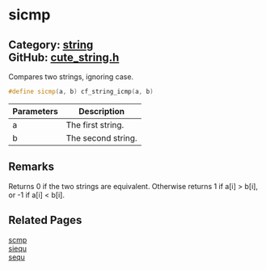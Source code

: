 [](../header.md ':include')

# sicmp

Category: [string](https://github.com/RandyGaul/cute_framework/blob/master/docs/api_reference?id=string)  
GitHub: [cute_string.h](https://github.com/RandyGaul/cute_framework/blob/master/include/cute_string.h)  
---

Compares two strings, ignoring case.

```cpp
#define sicmp(a, b) cf_string_icmp(a, b)
```

Parameters | Description
--- | ---
a | The first string.
b | The second string.

## Remarks

Returns 0 if the two strings are equivalent. Otherwise returns 1 if a[i] > b[i], or -1 if a[i] < b[i].

## Related Pages

[scmp](https://github.com/RandyGaul/cute_framework/blob/master/docs/string/scmp.md)  
[siequ](https://github.com/RandyGaul/cute_framework/blob/master/docs/string/siequ.md)  
[sequ](https://github.com/RandyGaul/cute_framework/blob/master/docs/string/sequ.md)  
